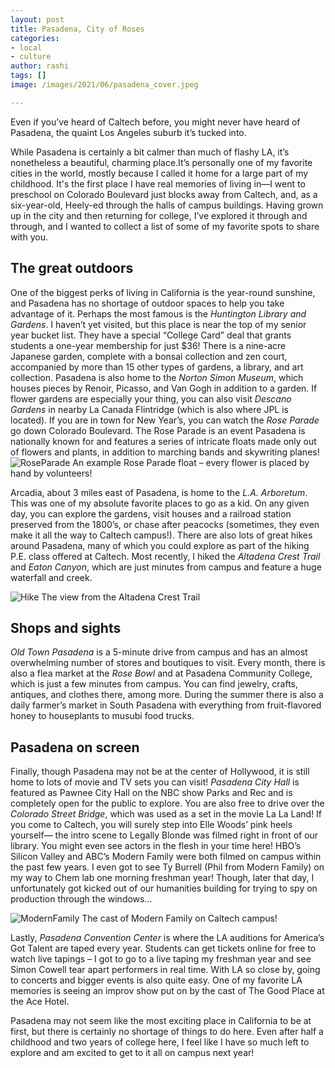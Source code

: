 ```yaml
---
layout: post
title: Pasadena, City of Roses
categories:
- local
- culture
author: rashi
tags: []
image: /images/2021/06/pasadena_cover.jpeg

---
```

Even if you’ve heard of Caltech before, you might never have heard of Pasadena, the quaint Los Angeles suburb it’s tucked into. 

While Pasadena is certainly a bit calmer than much of flashy LA, it’s nonetheless a beautiful, charming place.It’s personally one of my favorite cities in the world, mostly because I called it home for a large part of my childhood. It's the first place I have real memories of living in—I went to preschool on Colorado Boulevard just blocks away from Caltech, and, as a six-year-old, Heely-ed through the halls of campus buildings. Having grown up in the city and then returning for college, I’ve explored it through and through, and I wanted to collect a list of some of my favorite spots to share with you.

## The great outdoors

One of the biggest perks of living in California is the year-round sunshine, and Pasadena has no shortage of outdoor spaces to help you take advantage of it. Perhaps the most famous is the *Huntington Library and Gardens*. I haven’t yet visited, but this place is near the top of my senior year bucket list. They have a special “College Card” deal that grants students a one-year membership for just $36! There is a nine-acre Japanese garden, complete with a bonsai collection and zen court, accompanied by more than 15 other types of gardens, a library, and art collection. Pasadena is also home to the *Norton Simon Museum*, which houses pieces by Renoir, Picasso, and Van Gogh in addition to a garden. If flower gardens are especially your thing, you can also visit *Descano Gardens* in nearby La Canada Flintridge (which is also where JPL is located). 
If you are in town for New Year’s, you can watch the *Rose Parade* go down Colorado Boulevard. The Rose Parade is an event Pasadena is nationally known for and features a series of intricate floats made only out of flowers and plants, in addition to marching bands and skywriting planes!
![ RoseParade ](/images/2021/06/rose_parade.jpeg)
An example Rose Parade float – every flower is placed by hand by volunteers!

Arcadia, about 3 miles east of Pasadena, is home to the *L.A. Arboretum*. This was one of my absolute favorite places to go as a kid. On any given day, you can explore the gardens, visit houses and a railroad station preserved from the 1800’s, or chase after peacocks (sometimes, they even make it all the way to Caltech campus!). There are also lots of great hikes around Pasadena, many of which you could explore as part of the hiking P.E. class offered at Caltech. Most recently, I hiked the *Altadena Crest Trail* and *Eaton Canyon*, which are just minutes from campus and feature a huge waterfall and creek. 

![ Hike ](/images/2021/06/pasadena_hike.jpg)
The view from the Altadena Crest Trail
## Shops and sights

*Old Town Pasadena* is a 5-minute drive from campus and has an almost overwhelming number of stores and boutiques to visit. Every month, there is also a flea market at the *Rose Bowl* and at Pasadena Community College, which is just a few minutes from campus. You can find jewelry, crafts, antiques, and clothes there, among more. During the summer there is also a daily farmer’s market in South Pasadena with everything from fruit-flavored honey to houseplants to musubi food trucks. 

## Pasadena on screen

Finally, though Pasadena may not be at the center of Hollywood, it is still home to lots of movie and TV sets you can visit! *Pasadena City Hall* is featured as Pawnee City Hall on the NBC show Parks and Rec and is completely open for the public to explore. You are also free to drive over the *Colorado Street Bridge*, which was used as a set in the movie La La Land! If you come to Caltech, you will surely step into Elle Woods’ pink heels yourself—  the intro scene to Legally Blonde was filmed right in front of our library. You might even see actors in the flesh in your time here! HBO’s Silicon Valley and ABC’s Modern Family were both filmed on campus within the past few years. I even got to see Ty Burrell (Phil from Modern Family) on my way to Chem lab one morning freshman year! Though, later that day, I unfortunately got kicked out of our humanities building for trying to spy on production through the windows...

![ ModernFamily ](/images/2021/06/modern_family.jpg)
The cast of Modern Family on Caltech campus!

Lastly, *Pasadena Convention Center* is where the LA auditions for America’s Got Talent are taped every year. Students can get tickets online for free to watch live tapings – I got to go to a live taping my freshman year and see Simon Cowell tear apart performers in real time. With LA so close by, going to concerts and bigger events is also quite easy. One of my favorite LA memories is seeing an improv show put on by the cast of The Good Place at the Ace Hotel.

Pasadena may not seem like the most exciting place in California to be at first, but there is certainly no shortage of things to do here. Even after half a childhood and two years of college here, I feel like I have so much left to explore and am excited to get to it all on campus next year!